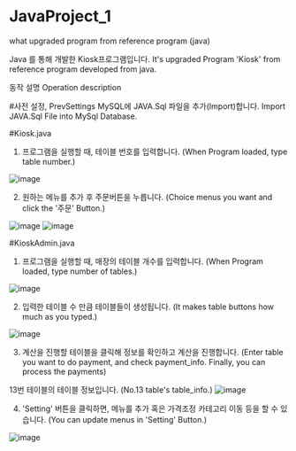 # JavaProject_1
what upgraded program from reference program (java)

Java 를 통해 개발한 Kiosk프로그램입니다.
It's upgraded Program 'Kiosk' from reference program developed from java.

동작 설명
Operation description

#사전 설정, PrevSettings
MySQL에 JAVA.Sql 파일을 추가(Import)합니다.
Import JAVA.Sql File into MySql Database.

#Kiosk.java
1. 프로그램을 실행할 때, 테이블 번호를 입력합니다. (When Program loaded, type table number.)

![image](https://github.com/jjongsangg/JavaProject_1/assets/77090154/4094f761-471d-459f-af5a-23632ab650f8)

2. 원하는 메뉴를 추가 후 주문버튼을 누릅니다. (Choice menus you want and click the '주문' Button.)

![image](https://github.com/jjongsangg/JavaProject_1/assets/77090154/ff1b3cc0-3b92-410f-8233-5fd9ef5244eb)
![image](https://github.com/jjongsangg/JavaProject_1/assets/77090154/aab817f7-cb71-4249-a1b3-ebbd14ce49c5)

#KioskAdmin.java
1. 프로그램을 실행할 때, 매장의 테이블 개수를 입력합니다. (When Program loaded, type number of tables.)

![image](https://github.com/jjongsangg/JavaProject_1/assets/77090154/2215ceaa-c35d-4a53-9290-e82fc3e712e3)

2. 입력한 테이블 수 만큼 테이블들이 생성됩니다. (It makes table buttons how much as you typed.)

![image](https://github.com/jjongsangg/JavaProject_1/assets/77090154/170bb9bb-db3c-4758-9bc0-c7edd59290cd)

3. 계산을 진행할 테이블을 클릭해 정보를 확인하고 계산을 진행합니다. (Enter table you want to do payment, and check payment_info. Finally, you can process the payments)

13번 테이블의 테이블 정보입니다. (No.13 table's table_info.)
![image](https://github.com/jjongsangg/JavaProject_1/assets/77090154/4264d705-a366-4a46-9b72-7e45dd81046b)

4. 'Setting' 버튼을 클릭하면, 메뉴를 추가 혹은 가격조정 카테고리 이동 등을 할 수 있습니다. (You can update menus in 'Setting' Button.)

![image](https://github.com/jjongsangg/JavaProject_1/assets/77090154/966ac0d3-edf3-45d6-83ca-46f39e6d83af)
